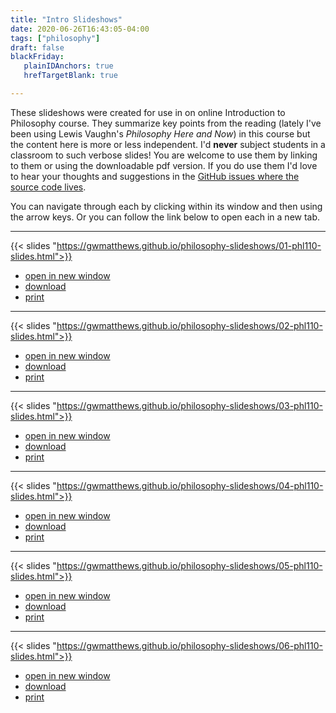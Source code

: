 ```yaml
---
title: "Intro Slideshows"
date: 2020-06-26T16:43:05-04:00
tags: ["philosophy"]
draft: false
blackFriday: 
   plainIDAnchors: true
   hrefTargetBlank: true

---
```


These slideshows were created for use in on online Introduction to Philosophy course. <!--more--> They summarize key points from the reading (lately I've been using Lewis Vaughn's *Philosophy Here and Now*) in this course but the content here is more or less independent. I'd __never__ subject students in a classroom to such verbose slides! You are welcome to use them by linking to them or using the downloadable pdf version. If you do use them I'd love to hear your thoughts and suggestions in the [GitHub issues where the source code lives](https://github.com/gwmatthews/philosophy-slideshows/issues).

You can navigate through each by clicking within its window and then using the arrow keys. Or you can follow the link below to open each in a new tab.

***

{{< slides "https://gwmatthews.github.io/philosophy-slideshows/01-phl110-slides.html">}}

- [open in new window](https://gwmatthews.github.io/philosophy-slideshows/01-phl110-slides.html)
- [download](https://gwmatthews.github.io/philosophy-slideshows/pdf/01-phl110-slides.pdf)
- [print](https://gwmatthews.github.io/philosophy-slideshows/pdf/01-phl110-handout.pdf)

***

{{< slides "https://gwmatthews.github.io/philosophy-slideshows/02-phl110-slides.html">}}

- [open in new window](https://gwmatthews.github.io/philosophy-slideshows/02-phl110-slides.html)
- [download](https://gwmatthews.github.io/philosophy-slideshows/pdf/02-phl110-slides.pdf)
- [print](https://gwmatthews.github.io/philosophy-slideshows/pdf/02-phl110-handout.pdf)

***

{{< slides "https://gwmatthews.github.io/philosophy-slideshows/03-phl110-slides.html">}}

- [open in new window](https://gwmatthews.github.io/philosophy-slideshows/03-phl110-slides.html)
- [download](https://gwmatthews.github.io/philosophy-slideshows/pdf/03-phl110-slides.pdf)
- [print](https://gwmatthews.github.io/philosophy-slideshows/pdf/03-phl110-handout.pdf)

***

{{< slides "https://gwmatthews.github.io/philosophy-slideshows/04-phl110-slides.html">}}

- [open in new window](https://gwmatthews.github.io/philosophy-slideshows/04-phl110-slides.html)
- [download](https://gwmatthews.github.io/philosophy-slideshows/pdf/04-phl110-slides.pdf)
- [print](https://gwmatthews.github.io/philosophy-slideshows/pdf/04-phl110-handout.pdf)

***

{{< slides "https://gwmatthews.github.io/philosophy-slideshows/05-phl110-slides.html">}}

- [open in new window](https://gwmatthews.github.io/philosophy-slideshows/05-phl110-slides.html)
- [download](https://gwmatthews.github.io/philosophy-slideshows/pdf/05-phl110-slides.pdf)
- [print](https://gwmatthews.github.io/philosophy-slideshows/pdf/05-phl110-handout.pdf)

***

{{< slides "https://gwmatthews.github.io/philosophy-slideshows/06-phl110-slides.html">}}

- [open in new window](https://gwmatthews.github.io/philosophy-slideshows/06-phl110-slides.html)
- [download](https://gwmatthews.github.io/philosophy-slideshows/pdf/06-phl110-slides.pdf)
- [print](https://gwmatthews.github.io/philosophy-slideshows/pdf/06-phl110-handout.pdf)

